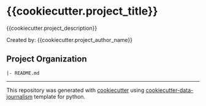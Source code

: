 # {{cookiecutter.project_title}}
{{cookiecutter.project_description}}

Created by: {{cookiecutter.project_author_name}}

## Project Organization
```
|- README.md

```
---
This repository was generated with [cookiecutter](https://github.com/cookiecutter/cookiecutter) using [cookiecutter-data-journalism](https://github.com/fer-aguirre/cookiecutter-data-journalism.git) template for python.